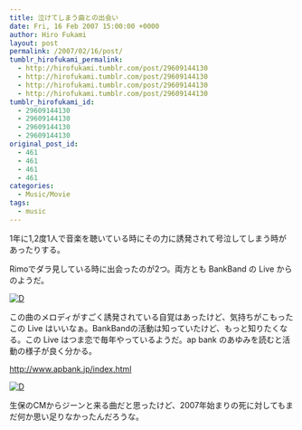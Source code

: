 ```yaml
---
title: 泣けてしまう曲との出会い
date: Fri, 16 Feb 2007 15:00:00 +0000
author: Hiro Fukami
layout: post
permalink: /2007/02/16/post/
tumblr_hirofukami_permalink:
  - http://hirofukami.tumblr.com/post/29609144130
  - http://hirofukami.tumblr.com/post/29609144130
  - http://hirofukami.tumblr.com/post/29609144130
  - http://hirofukami.tumblr.com/post/29609144130
tumblr_hirofukami_id:
  - 29609144130
  - 29609144130
  - 29609144130
  - 29609144130
original_post_id:
  - 461
  - 461
  - 461
  - 461
categories:
  - Music/Movie
tags:
  - music
---
```

<div class="section">
  <p>
    1年に1,2度1人で音楽を聴いている時にその力に誘発されて号泣してしまう時があったりする。
  </p>
  
  <p>
    Rimoでダラ見している時に出会ったのが2つ。両方とも BankBand の Live からのようだ。
  </p>
  
  <p>
    <a href="http://d.hatena.ne.jp/video/youtube/svX6jn9mOfg" target="_blank"><img src="http://d.hatena.ne.jp/images/d_entry.gif?w=830" alt="D" border="0" style="vertical-align:bottom;" title="この動画を含む日記" data-recalc-dims="1" /></a>
  </p>
  
  <p>
    この曲のメロディがすごく誘発されている自覚はあったけど、気持ちがこもったこの Live はいいなぁ。BankBandの活動は知っていたけど、もっと知りたくなる。この Live はつま恋で毎年やっているようだ。ap bank のあゆみを読むと活動の様子が良く分かる。
  </p>
  
  <p>
    <a href="http://www.apbank.jp/index.html" target="_blank"><a href="http://www.apbank.jp/index.html" target="_blank">http://www.apbank.jp/index.html</a></a>
  </p>
  
  <p>
    <a href="http://d.hatena.ne.jp/video/youtube/y5noWqtEKN4" target="_blank"><img src="http://d.hatena.ne.jp/images/d_entry.gif?w=830" alt="D" border="0" style="vertical-align:bottom;" title="この動画を含む日記" data-recalc-dims="1" /></a>
  </p>
  
  <p>
    生保のCMからジーンと来る曲だと思ったけど、2007年始まりの死に対してもまだ何か思い足りなかったんだろうな。
  </p>
</div>